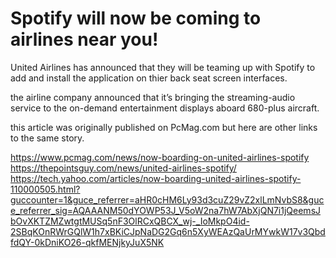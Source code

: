# Spotify will now be coming to airlines near you!

United Airlines has announced that they will be teaming up with Spotify to add and install the application on thier back seat screen interfaces.

the airline company announced that it’s bringing the streaming-audio service to the on-demand entertainment displays aboard 680-plus aircraft.

this article was originally published on PcMag.com but here are other links to the same story.

https://www.pcmag.com/news/now-boarding-on-united-airlines-spotify
https://thepointsguy.com/news/united-airlines-spotify/
https://tech.yahoo.com/articles/now-boarding-united-airlines-spotify-110000505.html?guccounter=1&guce_referrer=aHR0cHM6Ly93d3cuZ29vZ2xlLmNvbS8&guce_referrer_sig=AQAAANM50dYOWP53J_V5oW2na7hW7AbXjQN7i1jQeemsJbOvXKTZMZwtgtMUSq5nF3OlRCxQBCX_wj-_IoMkpO4id-2SBqKOnRWrGQlW1h7xBKiCJpNaDG2Gq6n5XyWEAzQaUrMYwkW17v3QbdfdQY-0kDniKO26-qkfMENjkyJuX5NK
